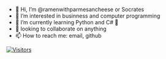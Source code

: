 - 👋 Hi, I’m @ramenwithparmesancheese or Socrates
- 👀 I’m interested in businness and computer programming
- 🐍 I’m currently learning Python and C# 👾
- 🍻 looking to collaborate on anything
- 📫 How to reach me: email, github

[![Visitors](https://api.visitorbadge.io/api/visitors?path=https%3A%2F%2Fgithub.com%2Framenwithparmesancheese&label=zaza%20besties&labelColor=%2337d67a&countColor=%23f47373&labelStyle=upper)](https://visitorbadge.io/status?path=https%3A%2F%2Fgithub.com%2Framenwithparmesancheese)



<!---
ramenwithparmesancheese/ramenwithparmesancheese is a ✨ special ✨ repository because its `README.md` (this file) appears on your GitHub profile.
You can click the Preview link to take a look at your changes.
--->

